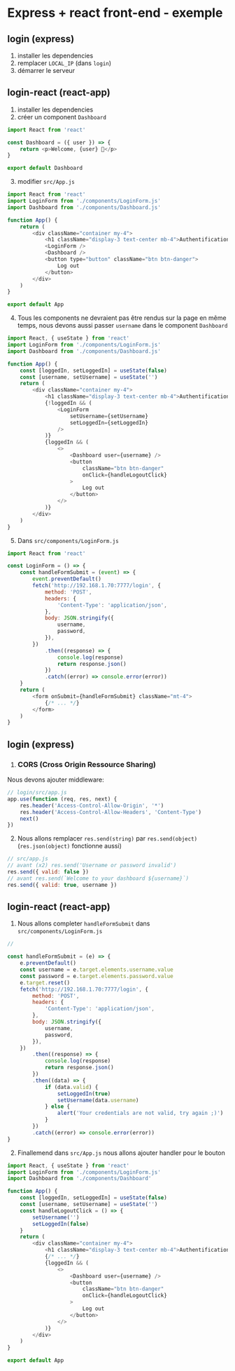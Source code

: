 # Express + react front-end - exemple

## login (express)

1. installer les dependencies
1. remplacer `LOCAL_IP` (dans `login`)
1. démarrer le serveur

## login-react (react-app)

1. installer les dependencies
1. créer un component `Dashboard`

```javascript
import React from 'react'

const Dashboard = ({ user }) => {
    return <p>Welcome, {user} 🎉</p>
}

export default Dashboard
```

3. modifier `src/App.js`

```javascript
import React from 'react'
import LoginForm from './components/LoginForm.js'
import Dashboard from './components/Dashboard.js'

function App() {
    return (
        <div className="container my-4">
            <h1 className="display-3 text-center mb-4">Authentification</h1>
            <LoginForm />
            <Dashboard />
            <button type="button" className="btn btn-danger">
                Log out
            </button>
        </div>
    )
}

export default App
```

4. Tous les components ne devraient pas être rendus sur la page en même temps, nous devons aussi passer `username` dans le component `Dashboard`

```javascript
import React, { useState } from 'react'
import LoginForm from './components/LoginForm.js'
import Dashboard from './components/Dashboard.js'

function App() {
    const [loggedIn, setLoggedIn] = useState(false)
    const [username, setUsername] = useState('')
    return (
        <div className="container my-4">
            <h1 className="display-3 text-center mb-4">Authentification</h1>
            {!loggedIn && (
                <LoginForm
                    setUsername={setUsername}
                    setLoggedIn={setLoggedIn}
                />
            )}
            {loggedIn && (
                <>
                    <Dashboard user={username} />
                    <button
                        className="btn btn-danger"
                        onClick={handleLogoutClick}
                    >
                        Log out
                    </button>
                </>
            )}
        </div>
    )
}
```

5. Dans `src/components/LoginForm.js`

```javascript
import React from 'react'

const LoginForm = () => {
    const handleFormSubmit = (event) => {
        event.preventDefault()
        fetch('http://192.168.1.70:7777/login', {
            method: 'POST',
            headers: {
                'Content-Type': 'application/json',
            },
            body: JSON.stringify({
                username,
                password,
            }),
        })
            .then((response) => {
                console.log(response)
                return response.json()
            })
            .catch((error) => console.error(error))
    }
    return (
        <form onSubmit={handleFormSubmit} className="mt-4">
            {/* ... */}
        </form>
    )
}
```

## login (express)

1.  ### CORS (Cross Origin Ressource Sharing)

Nous devons ajouter middleware:

```javascript
// login/src/app.js
app.use(function (req, res, next) {
    res.header('Access-Control-Allow-Origin', '*')
    res.header('Access-Control-Allow-Headers', 'Content-Type')
    next()
})
```

2. Nous allons remplacer `res.send(string)` par `res.send(object)` (`res.json(object)` fonctionne aussi)

```javascript
// src/app.js
// avant (x2) res.send('Username or password invalid')
res.send({ valid: false })
// avant res.send(`Welcome to your dashboard ${username}`)
res.send({ valid: true, username })
```

## login-react (react-app)

1. Nous allons completer `handleFormSubmit` dans `src/components/LoginForm.js`

```javascript
//

const handleFormSubmit = (e) => {
    e.preventDefault()
    const username = e.target.elements.username.value
    const password = e.target.elements.password.value
    e.target.reset()
    fetch('http://192.168.1.70:7777/login', {
        method: 'POST',
        headers: {
            'Content-Type': 'application/json',
        },
        body: JSON.stringify({
            username,
            password,
        }),
    })
        .then((response) => {
            console.log(response)
            return response.json()
        })
        .then((data) => {
            if (data.valid) {
                setLoggedIn(true)
                setUsername(data.username)
            } else {
                alert('Your credentials are not valid, try again ;)')
            }
        })
        .catch((error) => console.error(error))
}
```

2. Finallemend dans `src/App.js` nous allons ajouter handler pour le bouton

```javascript
import React, { useState } from 'react'
import LoginForm from './components/LoginForm.js'
import Dashboard from './components/Dashboard'

function App() {
    const [loggedIn, setLoggedIn] = useState(false)
    const [username, setUsername] = useState('')
    const handleLogoutClick = () => {
        setUsername('')
        setLoggedIn(false)
    }
    return (
        <div className="container my-4">
            <h1 className="display-3 text-center mb-4">Authentification</h1>
            {/* ... */}
            {loggedIn && (
                <>
                    <Dashboard user={username} />
                    <button
                        className="btn btn-danger"
                        onClick={handleLogoutClick}
                    >
                        Log out
                    </button>
                </>
            )}
        </div>
    )
}

export default App
```

